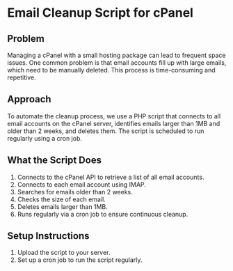 # Email Cleanup Script for cPanel

## Problem

Managing a cPanel with a small hosting package can lead to frequent space issues. One common problem is that email accounts fill up with large emails, which need to be manually deleted. This process is time-consuming and repetitive.

## Approach

To automate the cleanup process, we use a PHP script that connects to all email accounts on the cPanel server, identifies emails larger than 1MB and older than 2 weeks, and deletes them. The script is scheduled to run regularly using a cron job.

## What the Script Does

1. Connects to the cPanel API to retrieve a list of all email accounts.
2. Connects to each email account using IMAP.
3. Searches for emails older than 2 weeks.
4. Checks the size of each email.
5. Deletes emails larger than 1MB.
6. Runs regularly via a cron job to ensure continuous cleanup.

## Setup Instructions

1. Upload the script to your server.
2. Set up a cron job to run the script regularly.

